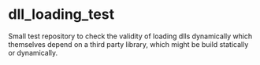 # dll_loading_test
Small test repository to check the validity of loading dlls dynamically which themselves depend on a third party library, which might be build statically or dynamically.
